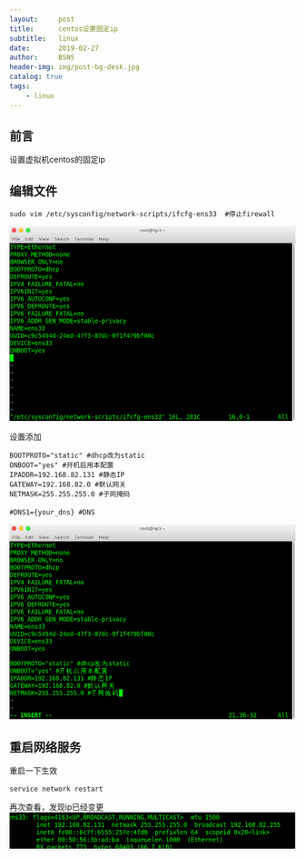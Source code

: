 ```yaml
---
layout:     post
title:      centos设置固定ip
subtitle:   linux
date:       2019-02-27
author:     BSNS
header-img: img/post-bg-desk.jpg
catalog: true
tags:
    - linux
---
```


## 前言

设置虚拟机centos的固定ip
## 编辑文件
```
sudo vim /etc/sysconfig/network-scripts/ifcfg-ens33  #停止firewall
```
![](/img/2019/2019-02-27-16-43-08.png)

设置添加
```
BOOTPROTO="static" #dhcp改为static
ONBOOT="yes" #开机启用本配置
IPADDR=192.168.82.131 #静态IP
GATEWAY=192.168.82.0 #默认网关
NETMASK=255.255.255.0 #子网掩码

#DNS1={your_dns} #DNS
```
![](/img/2019/2019-02-27-16-45-14.png)

## 重启网络服务
重启一下生效
```
service network restart
```
再次查看，发现ip已经变更
![](/img/2019/2019-02-27-16-49-28.png)
